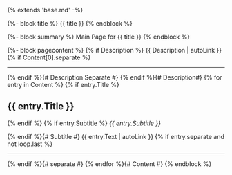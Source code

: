 {% extends 'base.md' -%}

{%- block title %}
{{ title }}
{% endblock %}

{%- block summary %}
Main Page for {{ title }}
{% endblock %}

{%- block pagecontent %}
{% if Description %}
{{ Description | autoLink }}
{% if Content[0].separate %}

---

{% endif %}{# Description Separate #}
{% endif %}{# Description#}
{% for entry in Content %}
{% if entry.Title %}
## {{ entry.Title }}

{% endif %}
{% if entry.Subtitle %}
*{{ entry.Subtitle }}*

{% endif %}{# Subtitle #}
{{ entry.Text | autoLink }}
{% if entry.separate and not loop.last %}

---

{% endif %}{# separate #}
{% endfor %}{# Content #}
{% endblock %}